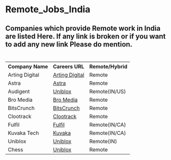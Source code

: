 # Remote_Jobs_India

<!DOCTYPE html>
<html>
<head>
</head>
<body>

<h2>
Companies which provide Remote work in India are listed Here. If any link is broken or if you want to add any new link Please do mention.
<br/>
<br/>
</h2>
<table>
<tr>
<th>Company Name</th>
<th>Careers URL</th>
<th>Remote/Hybrid</th>
</tr>
<tr>
<td>Arting Digital</td>
<td><a href = "https://artingdigital.zohorecruit.in/jobs/Careers">Arting Digital</a></td>
<td>Remote</td>
</tr>
<tr>
<td>Astra</td>
<td><a href = "https://www.getastra.com/team-and-culture">Astra</a></td>
<td>Remote</td>
</tr>
<tr>
<td>Audigent</td>
<td><a href = "https://audigent.com/careers/">Uniblox</a></td>
<td>Remote(IN/US)</td>
</tr>
<tr>
<td>Bro Media</td>
<td><a href = "https://www.bro-media.net/">Bro Media</a></td>
<td>Remote</td>
</tr>
<tr>
<td>BitsCrunch</td>
<td><a href = "https://bitscrunch.com/careers">BitsCrunch</a></td>
<td>Remote</td>
</tr>
<tr>
<td>Clootrack</td>
<td><a href = "https://www.clootrack.com/careers">Clootrack</a></td>
<td>Remote</td>
</tr>
<tr>
<td>Fulfil</td>
<td><a href = "https://jobs.fulfil.io/">Fulfil</a></td>
<td>Remote(IN/CA)</td>
</tr>
<tr>
<td>Kuvaka Tech</td>
<td><a href = "https://www.kuvaka.io/">Kuvaka</a></td>
<td>Remote(IN/CA)</td>
</tr>
<tr>
<td>Uniblox</td>
<td><a href = "https://wellfound.com/company/uniblox/jobs">Uniblox</a></td>
<td>Remote(IN)</td>
</tr>
<tr>
<td>Chess</td>
<td><a href = "https://chess.com">Uniblox</a></td>
<td>Remote</td>
</tr>
</table>
</body>
</html>

